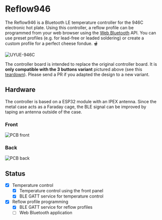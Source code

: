 # Reflow946

The Reflow946 is a Bluetooth LE temperature controller for the 946C electronic hot plate. Using this controller, a reflow profile can be programmed from your web browser using the [Web Bluetooth](https://webbluetoothcg.github.io/web-bluetooth/) API. You can use preset profiles (e.g. for lead-free or leaded soldering) or create a custom profile for a perfect cheese fondue. 🫕

![UYUE-946C](https://github.com/DurandA/reflow946/wiki/images/UYUE-946C.png)

The controller board is intended to replace the original controller board. It is **only compatible with the 3 buttons variant** pictured above (see this [teardown](https://youtu.be/Gv2sRJ9y_Ok)). Please send a PR if you adapted the design to a new variant.

## Hardware

The controller is based on a ESP32 module with an IPEX antenna. Since the metal case acts as a Faraday cage, the BLE signal can be improved by taping an antenna outside of the case.

### Front

![PCB front](https://github.com/DurandA/reflow946/wiki/images/front.png)

### Back

![PCB back](https://github.com/DurandA/reflow946/wiki/images/back.png)

## Status

- [x] Temperature control
  - [x] Temperature control using the front panel
  - [x] BLE GATT service for temperature control
- [x] Reflow profile programming
  - [x] BLE GATT service for reflow profiles
  - [ ] Web Bluetooth application
